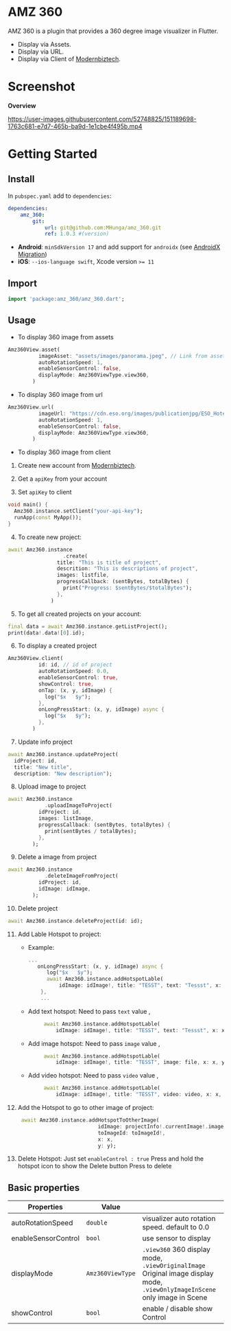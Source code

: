 # AMZ 360

AMZ 360 is a plugin that provides a 360 degree image visualizer in Flutter.

* Display via Assets.
* Display via URL.
* Display via Client of [Modernbiztech](https://www.modernbiztech.com/).

# Screenshot
 **Overview**

https://user-images.githubusercontent.com/52748825/151189698-1763c681-e7d7-465b-ba9d-1e1cbe4f495b.mp4


# Getting Started

## Install

In `pubspec.yaml` add to `dependencies`:

```yaml
dependencies:
    amz_360:
        git:
            url: git@github.com:MHunga/amz_360.git
            ref: 1.0.3 #(version)
```
* **Android**: `minSdkVersion 17` and add support for `androidx` (see [AndroidX Migration](https://flutter.dev/docs/development/androidx-migration))
* **iOS**: `--ios-language swift`, Xcode version `>= 11`


## Import

```dart
import 'package:amz_360/amz_360.dart';
```

## Usage

* To display 360 image from assets

```dart
Amz360View.asset(
          imageAsset: "assets/images/panorama.jpeg", // Link from assets
          autoRotationSpeed: 1,
          enableSensorControl: false,
          displayMode: Amz360ViewType.view360,
        )
```

* To display 360 image from url

```dart
Amz360View.url(
          imageUrl: "https://cdn.eso.org/images/publicationjpg/ESO_Hotel_Paranal_360_Marcio_Cabral_Chile_02-CC.jpg",
          autoRotationSpeed: 1,
          enableSensorControl: false,
          displayMode: Amz360ViewType.view360,
        )
```

* To display 360 image from client

1. Create new account from [Modernbiztech](https://www.modernbiztech.com/).

2. Get a `apiKey` from your account

3. Set `apiKey` to client

```dart
void main() {
  Amz360.instance.setClient("your-api-key");
  runApp(const MyApp());
}
```
4. To create new project:

```dart
await Amz360.instance
                  .create(
                title: "This is title of project",
                descrition: "This is descriptions of project",
                images: listfile,
                progressCallback: (sentBytes, totalBytes) {
                  print("Progress: $sentBytes/$totalBytes");
                },
              )
```

5. To get all created projects on your account:

```dart
final data = await Amz360.instance.getListProject();
print(data!.data![0].id);
```

6. To display a created project

```dart
Amz360View.client(
          id: id, // id of project
          autoRotationSpeed: 0.0,
          enableSensorControl: true,
          showControl: true,
          onTap: (x, y, idImage) {
            log("$x   $y");
          },
          onLongPressStart: (x, y, idImage) async {
            log("$x   $y");
          },
        )
```
7. Update info project

```dart
await Amz360.instance.updateProject(
  idProject: id, 
  title: "New title",
  description: "New description");
```

8. Upload image to project

```dart
await Amz360.instance
            .uploadImageToProject(
          idProject: id,
          images: listImage,
          progressCallback: (sentBytes, totalBytes) {
            print(sentBytes / totalBytes);
          },
        );
```


9. Delete a image from project

```dart
await Amz360.instance
            .deleteImageFromProject(
          idProject: id,
          idImage: idImage,
        );
```

10. Delete project

```dart
await Amz360.instance.deleteProject(id: id);
```

11. Add Lable Hotspot to project: 
    
    - Example: 
      ```dart
      ...
         onLongPressStart: (x, y, idImage) async {
            log("$x   $y");
            await Amz360.instance.addHotspotLable(
                idImage: idImage!, title: "TESST", text: "Tessst", x: x, y: y);
          },
          ...
      ```

    - Add text hotspot: Need to pass `text` value , 

       ```dart
            await Amz360.instance.addHotspotLable(
                idImage: idImage!, title: "TESST", text: "Tessst", x: x, y: y);
      ```

    - Add image hotspot: Need to pass `image` value , 

       ```dart
            await Amz360.instance.addHotspotLable(
                idImage: idImage!, title: "TESST", image: file, x: x, y: y);
      ```  

    - Add video hotspot: Need to pass `video` value , 

       ```dart
            await Amz360.instance.addHotspotLable(
                idImage: idImage!, title: "TESST", video: video, x: x, y: y);
      ```

12. Add the Hotspot to go to other image of project: 

    ```dart
     await Amz360.instance.addHotspotToOtherImage(
                              idImage: projectInfo!.currentImage!.image!.id!,
                              toImageId: toImageId!,
                              x: x,
                              y: y);
    ```

 13. Delete Hotspot:
    Just set `enableControl : true`
    Press and hold the hotspot icon to show the Delete button
    Press to delete   


## Basic properties

| Properties          | Value              |                                                |
| -----------------   | ------------------ | ---------------------------------------------- |
| autoRotationSpeed   | `double`           | visualizer auto rotation speed. default to 0.0 |
| enableSensorControl | `bool`             | use sensor to display                          |
| displayMode         | `Amz360ViewType`   | `.view360` 360 display mode, `.viewOriginalImage` Original image display mode, `.viewOnlyImageInScene` only image in Scene |
| showControl         | `bool`             | enable / disable show Control                  |




